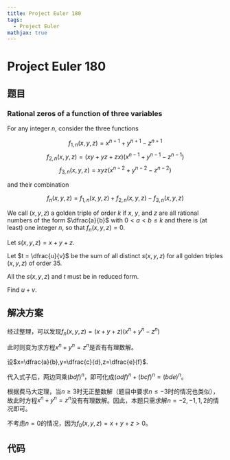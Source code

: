 ```yaml
---
title: Project Euler 180
tags:
  - Project Euler
mathjax: true
---
```

<escape><!-- more --></escape>
    
# Project Euler 180
## 题目
### Rational zeros of a function of three variables

For any integer $n$, consider the three functions

$$f_{1,n}(x,y,z)=x^{n+1}+y^{n+1}-z^{n+1}$$
$$f_{2,n}(x,y,z)=(xy+yz+zx)(x^{n-1}+y^{n-1}-z^{n-1})$$
$$f_{3,n}(x,y,z)=xyz(x^{n-2}+y^{n-2}-z^{n-2})$$

and their combination

$$f_n(x,y,z)=f_{1,n}(x,y,z)+f_{2,n}(x,y,z)-f_{3,n}(x,y,z)$$

We call $(x,y,z)$ a golden triple of order $k$ if $x$, $y$, and $z$ are all rational numbers of the form $\dfrac{a}{b}$ with $0 <a < b \le k$ and there is (at least) one integer $n$, so that $f_n(x,y,z) = 0$.

Let $s(x,y,z) = x + y + z$.

Let $t = \dfrac{u}{v}$ be the sum of all distinct $s(x,y,z)$ for all golden triples $(x,y,z)$ of order $35$.

All the $s(x,y,z)$ and $t$ must be in reduced form.

Find $u + v$.


## 解决方案

经过整理，可以发现$f_n(x,y,z)=(x+y+z)(x^n+y^n-z^n)$

此时则变为求方程$x^n+y^n=z^n$是否有有理数解。


设$x=\dfrac{a}{b},y=\dfrac{c}{d},z=\dfrac{e}{f}$.

代入式子后，两边同乘$(bdf)^n$，即可化成$(adf)^n+(bcf)^n=(bde)^n$。

根据费马大定理，当$n\ge3$时无正整数解（题目中要求$n\le-3$时的情况也类似），故此时方程$x^n+y^n=z^n$没有有理数解。因此，本题只需求解$n=-2,-1,1,2$的情况即可。

不考虑$n=0$的情况，因为$f_0(x,y,z)=x+y+z>0$。
## 代码


